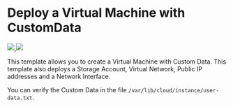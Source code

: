 # Deploy a Virtual Machine with CustomData

<a href="https://portal.azure.com/#create/Microsoft.Template/uri/https%3A%2F%2Fraw.githubusercontent.com%2Fritazh%2Fazure-quickstart-templates%2Fcustomdata-coreos%2F101-vm-customdata%2Fazuredeploy.json" target="_blank">
    <img src="http://azuredeploy.net/deploybutton.png"/>
</a>
<a href="http://armviz.io/#/?load=https%3A%2F%2Fraw.githubusercontent.com%2Fritazh%2Fazure-quickstart-templates%2Fcustomdata-coreos%2F101-vm-customdata%2Fazuredeploy.json" target="_blank">
    <img src="http://armviz.io/visualizebutton.png"/>
</a>

This template allows you to create a Virtual Machine with Custom Data. This template also deploys a Storage Account, Virtual Network, Public IP addresses and a Network Interface.

You can verify the Custom Data in the file `/var/lib/cloud/instance/user-data.txt`.
